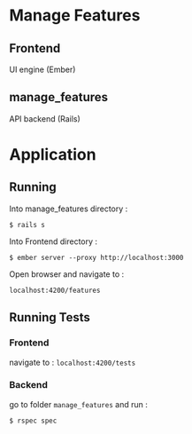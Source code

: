 # Manage Features

## Frontend
  UI engine (Ember)

## manage_features
  API backend (Rails)

# Application

## Running

Into manage_features directory :

`$ rails s`

Into Frontend directory :

`$ ember server --proxy http://localhost:3000`

Open browser and navigate to :

`localhost:4200/features`

## Running Tests

### Frontend

navigate to : `localhost:4200/tests`

### Backend

go to folder `manage_features` and run :

`$ rspec spec`


